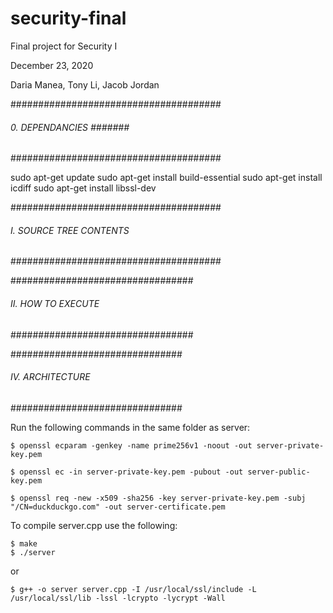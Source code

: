 # security-final
Final project for Security I

December 23, 2020

Daria Manea, Tony Li, Jacob Jordan

######################################
###### 0. DEPENDANCIES ####### #######
######################################

sudo apt-get update
sudo apt-get install build-essential
sudo apt-get install icdiff
sudo apt-get install libssl-dev

######################################
###### I. SOURCE TREE CONTENTS #######
######################################


#################################
###### II. HOW TO EXECUTE #######
#################################


###############################
###### IV. ARCHITECTURE #######
###############################

Run the following commands in the same folder as server:

```
$ openssl ecparam -genkey -name prime256v1 -noout -out server-private-key.pem

$ openssl ec -in server-private-key.pem -pubout -out server-public-key.pem

$ openssl req -new -x509 -sha256 -key server-private-key.pem -subj "/CN=duckduckgo.com" -out server-certificate.pem
```


To compile server.cpp use the following:
```
$ make 
$ ./server
```
or 

```
$ g++ -o server server.cpp -I /usr/local/ssl/include -L /usr/local/ssl/lib -lssl -lcrypto -lycrypt -Wall
```

